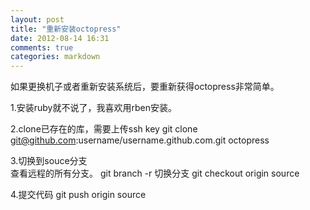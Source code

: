 ```yaml
---
layout: post
title: "重新安装octopress"
date: 2012-08-14 16:31
comments: true
categories: markdown
---
```


如果更换机子或者重新安装系统后，要重新获得octopress非常简单。

1.安装ruby就不说了，我喜欢用rben安装。  

2.clone已存在的库，需要上传ssh key
	git clone git@github.com:username/username.github.com.git octopress

3.切换到souce分支  
  查看远程的所有分支。
	  git branch -r
  切换分支
	  git checkout origin source

4.提交代码
	git push origin source
